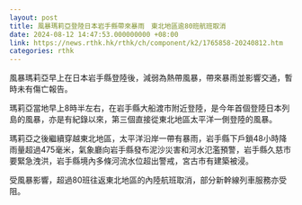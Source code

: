 ```yaml
---
layout: post
title: 風暴瑪莉亞登陸日本岩手縣帶來暴雨　東北地區逾80班航班取消
date: 2024-08-12 14:47:53.000000000 +08:00
link: https://news.rthk.hk/rthk/ch/component/k2/1765858-20240812.htm
categories: rthk
---
```


風暴瑪莉亞早上在日本岩手縣登陸後，減弱為熱帶風暴，帶來暴雨並影響交通，暫時未有傷亡報告。

瑪莉亞當地早上8時半左右，在岩手縣大船渡市附近登陸，是今年首個登陸日本列島的風暴，亦是有紀錄以來，第三個直接從東北地區太平洋一側登陸的風暴。

瑪莉亞之後繼續穿越東北地區，太平洋沿岸一帶有暴雨，岩手縣下戶鎖48小時降雨量超過475毫米，氣象廳向岩手縣發布泥沙災害和河水氾濫預警，岩手縣久慈市要緊急洩洪，岩手縣境內多條河流水位超出警戒，宮古市有建築被浸。

受風暴影響，超過80班往返東北地區的內陸航班取消，部分新幹線列車服務亦受阻。
